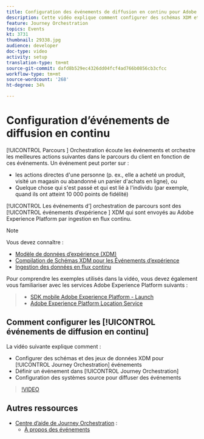 ```yaml
---
title: Configuration des événements de diffusion en continu pour Adobe Journey Orchestration
description: Cette vidéo explique comment configurer des schémas XDM et des jeux de données pour les événements Journey Orchestration, comment définir un événement dans Journey Orchestration et comment configurer les systèmes sources pour diffuser des événements.
feature: Journey Orchestration
topics: Events
kt: 3731
thumbnail: 29338.jpg
audience: developer
doc-type: video
activity: setup
translation-type: tm+mt
source-git-commit: dafd8b529ec4326dd04fcf4ad766b0856cb3cfcc
workflow-type: tm+mt
source-wordcount: '268'
ht-degree: 34%

---
```



# Configuration d’événements de diffusion en continu

[!UICONTROL Parcours ] Orchestration écoute les événements et orchestre les meilleures actions suivantes dans le parcours du client en fonction de ces événements. Un événement peut porter sur :

* les actions directes d&#39;une personne (p. ex., elle a acheté un produit, visité un magasin ou abandonné un panier d&#39;achats en ligne), ou
* Quelque chose qui s&#39;est passé et qui est lié à l&#39;individu (par exemple, quand ils ont atteint 10 000 points de fidélité)

[!UICONTROL Les événements d’] orchestration de parcours sont des  [!UICONTROL événements d’expérience ] XDM qui sont envoyés au Adobe Experience Platform par ingestion en flux continu.

>[!NOTE]
>
>Vous devez connaître :
>
>* [Modèle de données d’expérience (XDM)](https://docs.adobe.com/content/help/en/platform-learn/tutorials/schemas/understanding-the-xdm-system-and-experience-data-model.html)
>* [Compilation de Schémas XDM pour les Événements d’expérience](https://docs.adobe.com/content/help/en/platform-learn/tutorials/schemas/create-your-first-schema-with-out-of-the-box-components.html)
>* [Ingestion des données en flux continu](https://docs.adobe.com/content/help/en/platform-learn/tutorials/data-ingestion/understanding-streaming-ingestion.html)
>
>
Pour comprendre les exemples utilisés dans la vidéo, vous devez également vous familiariser avec les services Adobe Experience Platform suivants :
>
>* [SDK mobile Adobe Experience Platform - Launch](https://docs.adobe.com/content/help/en/core-services-learn/tutorials/launch-mobile/understanding-the-mobile-sdks.html)
>* [Adobe Experience Platform Location Service](https://docs.adobe.com/content/help/fr-FR/places/using/home.html)


## Comment configurer les [!UICONTROL événements de diffusion en continu]

La vidéo suivante explique comment :

* Configurer des schémas et des jeux de données XDM pour [!UICONTROL Journey Orchestration] événements
* Définir un événement dans [!UICONTROL Journey Orchestration]
* Configuration des systèmes source pour diffuser des événements

>[!VIDEO](https://video.tv.adobe.com/v/29338?quality=12)

## Autres ressources

* [Centre d’aide de Journey Orchestration](https://docs.adobe.com/content/help/fr-FR/journeys/using/journey-orchestration-home.html) :
   * [À propos des événements](https://docs.adobe.com/content/help/en/journeys/using/events-journeys/about-events.html)
